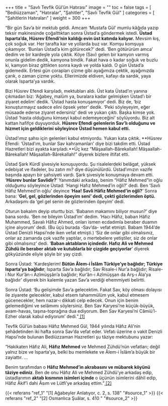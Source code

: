 +++
title = "Savlı Tevfik Gül’ün Hatırası"
image = ""
toc = false
tags = [
    "Bediüzzaman",
    "Hatıralar",
    "Şahitler",
    "Savlı Tevfik Gül"
]
categories = [
    "Şahitlerin Hatıraları"
]
weight = 300
+++

“Bir gün Sav’a bir mektub geldi. Amcam ‘Mustafa Gül’ mumlu kâğıda yazıp teksir makinesinde çoğalttıktan sonra Üstad’a göndermek istedi.  **Üstad Isparta’da, Hüsrev Efendi’nin kaldığı evin üst katında kalıyor.**  Mevsim kış, çok soğuk var. Her tarafta kar ve yollarda buz var. Komşu komşuya çıkamıyor. ‘Bunları Üstad’a kim götürecek?’ dedi. ‘Ben götürürüm amca’ dedim ve bir kardeşle yola çıktık. Köye (Sav) gelen bir kamyon varmış onunla gidelim dedik, kamyona bindik. Fakat hava o kadar soğuk ve buzlu ki, kamyon biraz gittikten sonra kaydı ve yolda kaldı. O gün Üstad’a gidemedik. Ertesi gün çorapları çizme gibi ayağımıza çektik, ayağımızda çarık, o zaman çizme yoktu. Ellerimizde eldiven, kafayı da sardık, yaya olarak Isparta’ya vardık.

Bizi Hüsrev Efendi karşıladı, mektubları aldı. Üst kata Üstad’ın yanına çıkmadan biz: ‘Ağabey, malûm ya, buralara kadar gelmişken Üstad’ı bir ziyaret edelim’ dedik. ‘Üstad hasta konuşamıyor’ dedi. Biz de, ‘biz konuşturmayız sadece elini öpsek yeter’ dedik. ‘Peki söyleyeyim, eğer müsaade ederse ziyaret edersiniz’ dedi ve yukarı çıktı. Başka kimse yok. Üstad ‘hasta olduğunu kimseyi kabul edemeyeceğini’ söylüyordu. Biz alt kattan hafifçe duyuyorduk.  **Hüsrev Efendi gelenlerin Sav’lı olduğunu ve hizmet için geldiklerini söyleyince Üstad hemen kabul etti.**

Üstad’ımız şahsı için gelenleri kabul etmiyordu. Yukarı kata çıktık.  **Hüsrev Efendi: ‘Üstad’ım, bunlar Sav kahramanları’ diye bizi takdim etti. Üstad Hazretleri bizi ayakta karşıladı.**Üç kez “Mâşaallah-Bârekallah! Mâşaallah-Bârekallah! Mâşaallah-Bârekallah!” diyerek bizlere iltifat etti.

Üstad Şark Kürdî şivesiyle konuşuyordu. Şu risalelerdeki belâgat, yüksek edebiyat ve ifadeler, bu zatın mı? diye düşünülürdü. Üstad’ımızın vazife başında apayrı bir şahsiyeti vardı. Şark şivesiyle konuşmaya devam etti. ‘**Hüsrev bunlar Savlidir?**’ Yanımdaki arkadaş, benim “Hâfız Mehmed”in oğlu olduğumu söyleyince Üstad: ‘Hangi Hafız Mehmed’in oğli?’ dedi. Ben ‘Savlı Hâfız Mehmed’in oğlu’ deyince ‘**Haa! Savli Hâfiz Mehmed’in oğli?**’ Sonra bana: ‘**Gel, gel, gözlerinden öpeyim seni’ dedi, çekti gözlerimden öptü.**  Arkadaşımı da ‘gel gel senin de gözlerinden öpeyim’ dedi.

Oturun bakalım deyip oturttu bizi. ‘Babanın makamını biliyor musun?’ diye bana sordu. ‘Ben ne bileyim Üstad’ım’ dedim. ‘Hacı Hâfız, baban Hâfız Muhammed, Savalı Hâfız Ahmed, onları ismen ecdadımla beraber duamın içine alıyorum’ dedi. (Bu üçü burada -Sav’da- vefat etmişti. Babam 1944’de Üstad Denizli Hapsi’nde iken vefat etmişti.) ‘Siz de onlar gibi olmalısınız, onlar az zamanda çok vazife yaptılar, o mertebelere yetiştiler, siz de onlar gibi olmalısınız’ dedi. ‘**Baban aktabların içindedir. Hafız Ali ve Mehmed Zühdü ile beraber aktab ve kutublarla bir çizgide geçiyorlar**’ diyerek gökyüzünde eliyle şöyle bir yay çizdi.

Sonra Üstad: ‘Kardeşlerim!  **Bütün Âlem-i İslâm Türkiye’ye bağlıdır; Türkiye Isparta’ya bağlıdır**; Isparta Sav’a bağlıdır; Sav Risale-i Nur’a bağlıdır; Risale-i Nur Kur’ân-ı Azîmüşşân’a bağlıdır; Kur’ân-ı Azîmüşşan da Arş-ı Âla’ya bağlıdır’ diyerek bin kalemle yazan Sav’a verdiği ehemmiyeti belirtti.

Sonra Üstad: ‘Bu gelişimde Sav’a gelecektim. Fakat Sav, köy olması dolayısı ile ziyarete gelecekler, kabul etsem tahammülüm yok, kabul etmesem gücenecekler, hem nazar-ı dikkati celp edecek. Onun için benim gelemediğimi ve selâmımı söylersiniz. Ben Sav Karyesi’ne küçük-büyük, avam-havas, taşına-toprağına dua ediyorum. Ben Sav Karyesi’ni Câmiü’l-Ezher olarak kabul ediyorum’ dedi.”<a name="source_1" href="#ref_1"> [1] </a>

Tevfik Gül’ün babası Hâfız Mehmed Gül, 1944 yılında Hâfız Ali’nin şehâdetinden iki hafta sonra Sav’da vefat eder. Vefatı üzerine o vakit Denizli Hapsi’nde bulunan Bediüzzaman Hazretleri şu tâziye mektubunu yazar:

“Hakikaten Hâfız Ali,  **Hâfız Mehmed**  ve Mehmed Zühdü’nün vefatları; değil yalnız bize ve Isparta’ya, belki bu memlekete ve Âlem-i İslâm’a büyük bir zayiattır. …

Benim tarafımdan o  **Hâfız Mehmed’in akrabasını ve mübarek köyünü tâziye ediniz**. Ben de onu Hâfız Ali ve Mehmed Zühdü’ye arkadaş edip, üstadlarımın  **aktab kısmının isimleri içinde**  o üçünün isimlerini dâhil edip, Hâfız Âkif’i dahi Âsım ve Lütfi’ye arkadaş ettim.”<a name="source_2" href="#ref_2"> [2] </a>


{{< referans "ref_1" "[1] Ağabeyler Anlatıyor, c. 2, s. 138" "#source_1" >}}
{{< referans "ref_2" "[2] Osmanlıca Şuâlar, s. 410 " "#source_2" >}}
